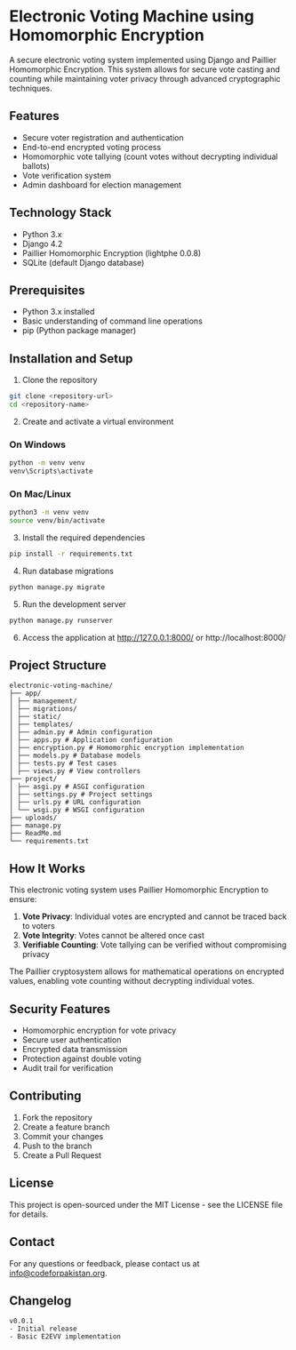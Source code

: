 # Electronic Voting Machine using Homomorphic Encryption

A secure electronic voting system implemented using Django and Paillier Homomorphic Encryption. This system allows for secure vote casting and counting while maintaining voter privacy through advanced cryptographic techniques.

## Features

- Secure voter registration and authentication
- End-to-end encrypted voting process
- Homomorphic vote tallying (count votes without decrypting individual ballots)
- Vote verification system
- Admin dashboard for election management

## Technology Stack

- Python 3.x
- Django 4.2
- Paillier Homomorphic Encryption (lightphe 0.0.8)
- SQLite (default Django database)

## Prerequisites

- Python 3.x installed
- Basic understanding of command line operations
- pip (Python package manager)

## Installation and Setup

1. Clone the repository
```bash
git clone <repository-url>
cd <repository-name>
```

2. Create and activate a virtual environment
### On Windows
```bash
python -m venv venv
venv\Scripts\activate
```
### On Mac/Linux
```bash
python3 -m venv venv
source venv/bin/activate
```

3. Install the required dependencies
```bash
pip install -r requirements.txt
```

4. Run database migrations
```bash
python manage.py migrate
```

5. Run the development server
```bash
python manage.py runserver
```

6. Access the application at http://127.0.0.1:8000/ or http://localhost:8000/

## Project Structure
```
electronic-voting-machine/
├── app/
│ ├── management/
│ ├── migrations/
│ ├── static/
│ ├── templates/
│ ├── admin.py # Admin configuration
│ ├── apps.py # Application configuration
│ ├── encryption.py # Homomorphic encryption implementation
│ ├── models.py # Database models
│ ├── tests.py # Test cases
│ ├── views.py # View controllers
├── project/
│ ├── asgi.py # ASGI configuration
│ ├── settings.py # Project settings
│ ├── urls.py # URL configuration
│ └── wsgi.py # WSGI configuration
├── uploads/
├── manage.py
├── ReadMe.md
└── requirements.txt
```
## How It Works

This electronic voting system uses Paillier Homomorphic Encryption to ensure:

1. **Vote Privacy**: Individual votes are encrypted and cannot be traced back to voters
2. **Vote Integrity**: Votes cannot be altered once cast
3. **Verifiable Counting**: Vote tallying can be verified without compromising privacy

The Paillier cryptosystem allows for mathematical operations on encrypted values, enabling vote counting without decrypting individual votes.

## Security Features

- Homomorphic encryption for vote privacy
- Secure user authentication
- Encrypted data transmission
- Protection against double voting
- Audit trail for verification

## Contributing

1. Fork the repository
2. Create a feature branch
3. Commit your changes
4. Push to the branch
5. Create a Pull Request

## License

This project is open-sourced under the MIT License - see the LICENSE file for details.

## Contact

For any questions or feedback, please contact us at [info@codeforpakistan.org](mailto:info@codeforpakistan.org).


## Changelog
```
v0.0.1
- Initial release
- Basic E2EVV implementation
```